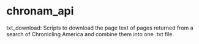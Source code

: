 # chronam_api
txt_download: Scripts to download the page text of pages returned from a search of Chronicling America and combine them into one .txt file.

